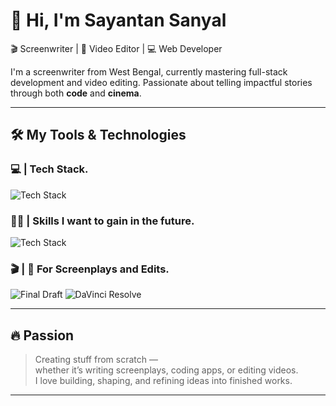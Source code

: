 # 👋 Hi, I'm Sayantan Sanyal

🎬 Screenwriter | 🎨 Video Editor | 💻 Web Developer

I'm a screenwriter from West Bengal, currently mastering full-stack development and video editing. Passionate about telling impactful stories through both **code** and **cinema**.

---

## 🛠️ My Tools & Technologies

### 💻 | Tech Stack.

<p align="left">
  <img src="https://skillicons.dev/icons?i=html,css,js,react,redux,tailwind,bootstrap,nodejs,express,git" alt="Tech Stack" />
</p>

### ✍🏻 | Skills I want to gain in the future.

<p align="left">
  <img src="https://skillicons.dev/icons?i=mongodb,postgres,java,spring" alt="Tech Stack" />
</p>

### 🎬 | 🎨 For Screenplays and Edits.

<p align="left">
  <img src="https://img.shields.io/badge/FinalDraft-Screenwriting-blue?style=for-the-badge" alt="Final Draft" />
  <img src="https://img.shields.io/badge/DaVinci_Resolve-Video_Editing-black?style=for-the-badge" alt="DaVinci Resolve" />
</p>

---

## 🔥 Passion

> Creating stuff from scratch —  
> whether it’s writing screenplays, coding apps, or editing videos.  
> I love building, shaping, and refining ideas into finished works.

---
